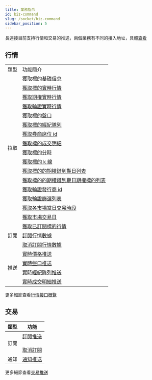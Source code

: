 ```yaml
---
title: 業務指令
id: biz-command
slug: /socket/biz-command
sidebar_position: 5
---
```


長連接目前支持行情和交易的推送，兩個業務有不同的接入地址，具體[查看](./hosts)

## 行情

<table>
    <tr>
        <td>類型</td>
        <td>功能簡介</td>
    </tr>
    <tr>
        <td rowspan="16">拉取</td>
        <td><a href="../quote/pull/static">獲取標的基礎信息</a></td>
    </tr>
    <tr>
        <td><a href="../quote/pull/quote">獲取標的實時行情</a></td>
    </tr>
    <tr>
        <td><a href="../quote/pull/option-quote">獲取期權實時行情</a></td>
    </tr>
    <tr>
        <td><a href="../quote/pull/warrant-quote">獲取輪證實時行情</a></td>
    </tr>
    <tr>
        <td><a href="../quote/pull/depth">獲取標的盤口</a></td>
    </tr>
    <tr>
        <td><a href="../quote/pull/brokers">獲取標的經紀隊列</a></td>
    </tr>
    <tr>
        <td><a href="../quote/pull/broker-ids">獲取券商席位 id</a></td>
    </tr>
    <tr>
        <td><a href="../quote/pull/trade">獲取標的成交明細</a></td>
    </tr>
    <tr>
        <td><a href="../quote/pull/intraday">獲取標的分時</a></td>
    </tr>
    <tr>
        <td><a href="../quote/pull/candlestick">獲取標的 k 線</a></td>
    </tr>
    <tr>
        <td><a href="../quote/pull/optionchain-date">獲取標的的期權鏈到期日列表</a></td>
    </tr>
    <tr>
        <td><a href="../quote/pull/optionchain-date-strike">獲取標的的期權鏈到期日期權標的列表</a></td>
    </tr>
    <tr>
        <td><a href="../quote/pull/issuer">獲取輪證發行商 id</a></td>
    </tr>
    <tr>
        <td><a href="../quote/pull/warrant-filter">獲取輪證篩選列表</a></td>
    </tr>
    <tr>
        <td><a href="../quote/pull/trade-session">獲取各市場當日交易時段</a></td>
    </tr>
    <tr>
        <td><a href="../quote/pull/trade-day">獲取市場交易日</a></td>
    </tr>
    <tr>
        <td rowspan="3">訂閱</td>
        <td><a href="../quote/subscribe/subscription">獲取已訂閱標的行情</a></td>
    </tr>
    <tr>
        <td><a href="../quote/subscribe/subscribe">訂閱行情數據</a></td>
    </tr>
    <tr>
        <td><a href="../quote/subscribe/unsubscribe">取消訂閱行情數據</a></td>
    </tr>
    <tr>
        <td rowspan="4">推送</td>
        <td><a href="../quote/push/quote">實時價格推送</a></td>
    </tr>
    <tr>
        <td><a href="../quote/push/depth">實時盤口推送</a></td>
    </tr>
    <tr>
        <td><a href="../quote/push/broker">實時經紀隊列推送</a></td>
    </tr>
    <tr>
        <td><a href="../quote/push/trade">實時成交明細推送</a></td>
    </tr>
</table>

更多細節查看[行情接口概覽](../quote/overview#行情接口概覽)

## 交易

| 類型 | 功能                                                                                     |
| ---- | ---------------------------------------------------------------------------------------- |
| 訂閱 | [訂閱推送](../trade/trade-push#訂閱) <br/><br/> [取消訂閱](../trade/trade-push#取消訂閱) |
| 通知 | [通知推送](../trade/trade-push#通知推送)                                                 |

更多細節查看[交易推送](../trade/trade-push)

